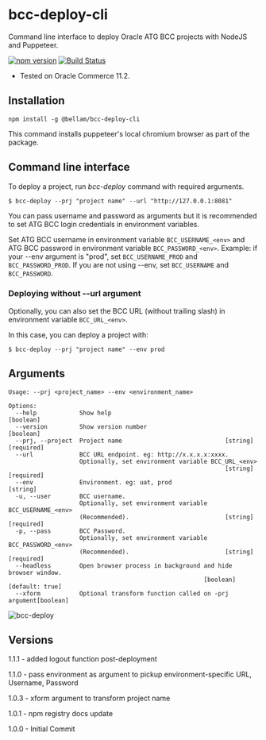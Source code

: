 # bcc-deploy-cli

Command line interface to deploy Oracle ATG BCC projects with NodeJS and Puppeteer.

[![npm version](https://img.shields.io/npm/v/@bellam/bcc-deploy-cli.svg?style=flat)](https://www.npmjs.com/package/@bellam/bcc-deploy-cli)
[![Build Status](https://travis-ci.org/bellam/bcc-deploy-cli.svg?branch=master)](https://travis-ci.org/bellam/bcc-deploy-cli)

- Tested on Oracle Commerce 11.2.

## Installation

`npm install -g @bellam/bcc-deploy-cli`

This command installs puppeteer's local chromium browser as part of the package.

## Command line interface

To deploy a project, run _bcc-deploy_ command with required arguments.

`$ bcc-deploy --prj "project name" --url "http://127.0.0.1:8081"`

You can pass username and password as arguments but it is recommended to set ATG BCC login credentials in environment variables.

Set ATG BCC username in environment variable `BCC_USERNAME_<env>` and ATG BCC password in environment variable `BCC_PASSWORD_<env>`.
Example: if your --env argument is "prod", set `BCC_USERNAME_PROD` and `BCC_PASSWORD_PROD`. If you are not using --env, set `BCC_USERNAME` and `BCC_PASSWORD`.

### Deploying without --url argument

Optionally, you can also set the BCC URL (without trailing slash) in environment variable `BCC_URL_<env>`.

In this case, you can deploy a project with:

`$ bcc-deploy --prj "project name" --env prod`

## Arguments

```
Usage: --prj <project_name> --env <environment_name>

Options:
  --help            Show help                                          [boolean]
  --version         Show version number                                [boolean]
  --prj, --project  Project name                             [string] [required]
  --url             BCC URL endpoint. eg: http://x.x.x.x:xxxx.
                    Optionally, set environment variable BCC_URL_<env>
                                                             [string] [required]
  --env             Environment. eg: uat, prod                          [string]
  -u, --user        BCC username.
                    Optionally, set environment variable BCC_USERNAME_<env>
                    (Recommended).                           [string] [required]
  -p, --pass        BCC Password.
                    Optionally, set environment variable BCC_PASSWORD_<env>
                    (Recommended).                           [string] [required]
  --headless        Open browser process in background and hide browser window.
                                                       [boolean] [default: true]
  --xform           Optional transform function called on -prj argument[boolean]
```

![bcc-deploy](https://user-images.githubusercontent.com/1712809/91556676-bca7f200-e950-11ea-89ab-5c6062cdca46.png)

## Versions

1.1.1 - added logout function post-deployment

1.1.0 - pass environment as argument to pickup environment-specific URL, Username, Password

1.0.3 - xform argument to transform project name

1.0.1 - npm registry docs update

1.0.0 - Initial Commit
